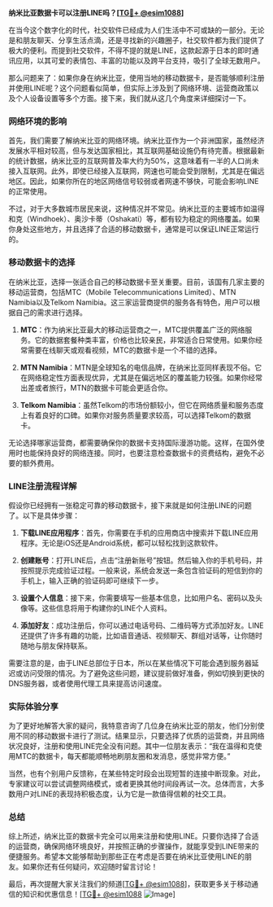 **纳米比亚数据卡可以注册LINE吗？[[TG💪+ @esim1088](https://t.me/s/esim1088)]**

在当今这个数字化的时代，社交软件已经成为人们生活中不可或缺的一部分。无论是和朋友聊天、分享生活点滴，还是寻找新的兴趣圈子，社交软件都为我们提供了极大的便利。而提到社交软件，不得不提的就是LINE，这款起源于日本的即时通讯应用，以其可爱的表情包、丰富的功能以及跨平台支持，吸引了全球无数用户。

那么问题来了：如果你身在纳米比亚，使用当地的移动数据卡，是否能够顺利注册并使用LINE呢？这个问题看似简单，但实际上涉及到了网络环境、运营商政策以及个人设备设置等多个方面。接下来，我们就从这几个角度来详细探讨一下。

### 网络环境的影响

首先，我们需要了解纳米比亚的网络环境。纳米比亚作为一个非洲国家，虽然经济发展水平相对较高，但与发达国家相比，其互联网基础设施仍有待完善。根据最新的统计数据，纳米比亚的互联网普及率大约为50%，这意味着有一半的人口尚未接入互联网。此外，即使已经接入互联网，网速也可能会受到限制，尤其是在偏远地区。因此，如果你所在的地区网络信号较弱或者网速不够快，可能会影响LINE的正常使用。

不过，对于大多数城市居民来说，这种情况并不常见。纳米比亚的主要城市如温得和克（Windhoek）、奥沙卡蒂（Oshakati）等，都有较为稳定的网络覆盖。如果你身处这些地方，并且选择了合适的移动数据卡，通常是可以保证LINE正常运行的。

### 移动数据卡的选择

在纳米比亚，选择一张适合自己的移动数据卡至关重要。目前，该国有几家主要的移动运营商，包括MTC（Mobile Telecommunications Limited）、MTN Namibia以及Telkom Namibia。这三家运营商提供的服务各有特色，用户可以根据自己的需求进行选择。

1. **MTC**：作为纳米比亚最大的移动运营商之一，MTC提供覆盖广泛的网络服务。它的数据套餐种类丰富，价格也比较亲民，非常适合日常使用。如果你经常需要在线聊天或观看视频，MTC的数据卡是一个不错的选择。

2. **MTN Namibia**：MTN是全球知名的电信品牌，在纳米比亚同样表现不俗。它在网络稳定性方面表现优异，尤其是在偏远地区的覆盖能力较强。如果你经常出差或者旅行，MTN的数据卡可能会更适合你。

3. **Telkom Namibia**：虽然Telkom的市场份额较小，但它在网络质量和服务态度上有着良好的口碑。如果你对服务质量要求较高，可以选择Telkom的数据卡。

无论选择哪家运营商，都需要确保你的数据卡支持国际漫游功能。这样，在国外使用时也能保持良好的网络连接。同时，也要注意检查数据卡的资费结构，避免不必要的额外费用。

### LINE注册流程详解

假设你已经拥有一张稳定可靠的移动数据卡，接下来就是如何注册LINE的问题了。以下是具体步骤：

1. **下载LINE应用程序**：首先，你需要在手机的应用商店中搜索并下载LINE应用程序。无论是iOS还是Android系统，都可以轻松找到这款软件。

2. **创建账号**：打开LINE后，点击“注册新账号”按钮。然后输入你的手机号码，并按照提示完成验证过程。一般来说，系统会发送一条包含验证码的短信到你的手机上，输入正确的验证码即可继续下一步。

3. **设置个人信息**：接下来，你需要填写一些基本信息，比如用户名、密码以及头像等。这些信息将用于构建你的LINE个人资料。

4. **添加好友**：成功注册后，你可以通过电话号码、二维码等方式添加好友。LINE还提供了许多有趣的功能，比如语音通话、视频聊天、群组对话等，让你随时随地与朋友保持联系。

需要注意的是，由于LINE总部位于日本，所以在某些情况下可能会遇到服务器延迟或访问受限的情况。为了避免这些问题，建议提前做好准备，例如切换到更快的DNS服务器，或者使用代理工具来提高访问速度。

### 实际体验分享

为了更好地解答大家的疑问，我特意咨询了几位身在纳米比亚的朋友，他们分别使用不同的移动数据卡进行了测试。结果显示，只要选择了优质的运营商，并且网络状况良好，注册和使用LINE完全没有问题。其中一位朋友表示：“我在温得和克使用MTC的数据卡，每天都能顺畅地刷朋友圈和发消息，感觉非常方便。”

当然，也有个别用户反馈称，在某些特定时段会出现短暂的连接中断现象。对此，专家建议可以尝试调整网络模式，或者更换其他时间段再试一次。总体而言，大多数用户对LINE的表现持积极态度，认为它是一款值得信赖的社交工具。

### 总结

综上所述，纳米比亚的数据卡完全可以用来注册和使用LINE。只要你选择了合适的运营商，确保网络环境良好，并按照正确的步骤操作，就能享受到LINE带来的便捷服务。希望本文能够帮助到那些正在考虑是否要在纳米比亚使用LINE的朋友。如果你还有任何疑问，欢迎随时留言讨论！

最后，再次提醒大家关注我们的频道[[TG💪+ @esim1088](https://t.me/s/esim1088)]，获取更多关于移动通信的知识和优惠信息！[[TG💪+ @esim1088](https://t.me/s/esim1088) ![Image](https://i.postimg.cc/4NQfJmqS/Snipaste-2025-05-13-00-14-12.png)]